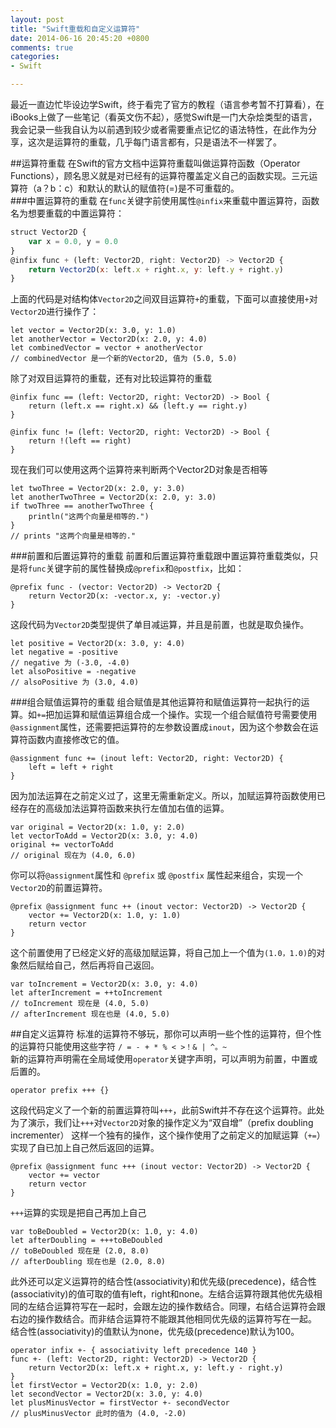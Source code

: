 ```yaml
---
layout: post
title: "Swift重载和自定义运算符"
date: 2014-06-16 20:45:20 +0800
comments: true
categories: 
- Swift

---
```


最近一直边忙毕设边学Swift，终于看完了官方的教程（语言参考暂不打算看），在iBooks上做了一些笔记（看英文伤不起），感觉Swift是一门大杂烩类型的语言，我会记录一些我自认为以前遇到较少或者需要重点记忆的语法特性，在此作为分享，这次是运算符的重载，几乎每门语言都有，只是语法不一样罢了。  

<!--more-->

##运算符重载
在Swift的官方文档中运算符重载叫做运算符函数（Operator Functions），顾名思义就是对已经有的运算符覆盖定义自己的函数实现。三元运算符（a？b：c）和默认的默认的赋值符(=)是不可重载的。  
###中置运算符的重载
在`func`关键字前使用属性`@infix`来重载中置运算符，函数名为想要重载的中置运算符：  

``` js
struct Vector2D {
    var x = 0.0, y = 0.0
}
@infix func + (left: Vector2D, right: Vector2D) -> Vector2D {
    return Vector2D(x: left.x + right.x, y: left.y + right.y)
}
``` 
上面的代码是对结构体`Vector2D`之间双目运算符`+`的重载，下面可以直接使用`+`对`Vector2D`进行操作了：

``` 
let vector = Vector2D(x: 3.0, y: 1.0)
let anotherVector = Vector2D(x: 2.0, y: 4.0)
let combinedVector = vector + anotherVector
// combinedVector 是一个新的Vector2D, 值为 (5.0, 5.0)
``` 

除了对双目运算符的重载，还有对比较运算符的重载  

``` 
@infix func == (left: Vector2D, right: Vector2D) -> Bool {
    return (left.x == right.x) && (left.y == right.y)
}

@infix func != (left: Vector2D, right: Vector2D) -> Bool {
    return !(left == right)
}
``` 

现在我们可以使用这两个运算符来判断两个Vector2D对象是否相等  

``` 
let twoThree = Vector2D(x: 2.0, y: 3.0)
let anotherTwoThree = Vector2D(x: 2.0, y: 3.0)
if twoThree == anotherTwoThree {
    println("这两个向量是相等的.")
}
// prints "这两个向量是相等的."
``` 


###前置和后置运算符的重载
前置和后置运算符重载跟中置运算符重载类似，只是将`func`关键字前的属性替换成`@prefix`和`@postfix`，比如：

``` 
@prefix func - (vector: Vector2D) -> Vector2D {
    return Vector2D(x: -vector.x, y: -vector.y)
}
``` 

这段代码为`Vector2D`类型提供了单目减运算，并且是前置，也就是取负操作。

``` 
let positive = Vector2D(x: 3.0, y: 4.0)
let negative = -positive
// negative 为 (-3.0, -4.0)
let alsoPositive = -negative
// alsoPositive 为 (3.0, 4.0)
``` 
###组合赋值运算符的重载
组合赋值是其他运算符和赋值运算符一起执行的运算。如`+=`把加运算和赋值运算组合成一个操作。实现一个组合赋值符号需要使用`@assignment`属性，还需要把运算符的左参数设置成`inout`，因为这个参数会在运算符函数内直接修改它的值。  

``` 
@assignment func += (inout left: Vector2D, right: Vector2D) {
    left = left + right
}
``` 

因为加法运算在之前定义过了，这里无需重新定义。所以，加赋运算符函数使用已经存在的高级加法运算符函数来执行左值加右值的运算。  

``` 
var original = Vector2D(x: 1.0, y: 2.0)
let vectorToAdd = Vector2D(x: 3.0, y: 4.0)
original += vectorToAdd
// original 现在为 (4.0, 6.0)
``` 
你可以将` @assignment `属性和 `@prefix` 或 `@postfix` 属性起来组合，实现一个`Vector2D`的前置运算符。  

``` 
@prefix @assignment func ++ (inout vector: Vector2D) -> Vector2D {
    vector += Vector2D(x: 1.0, y: 1.0)
    return vector
}
``` 
这个前置使用了已经定义好的高级加赋运算，将自己加上一个值为` (1.0，1.0) `的对象然后赋给自己，然后再将自己返回。  

``` 
var toIncrement = Vector2D(x: 3.0, y: 4.0)
let afterIncrement = ++toIncrement
// toIncrement 现在是 (4.0, 5.0)
// afterIncrement 现在也是 (4.0, 5.0)
``` 
##自定义运算符
标准的运算符不够玩，那你可以声明一些个性的运算符，但个性的运算符只能使用这些字符 `/ = - + * % < >！& | ^。~`    
新的运算符声明需在全局域使用`operator`关键字声明，可以声明为前置，中置或后置的。  

``` 
operator prefix +++ {}
``` 
这段代码定义了一个新的前置运算符叫`+++`，此前Swift并不存在这个运算符。此处为了演示，我们让`+++`对`Vector2D`对象的操作定义为“双自增”（prefix doubling incrementer） 这样一个独有的操作，这个操作使用了之前定义的加赋运算（`+=`）实现了自已加上自己然后返回的运算。  

``` 
@prefix @assignment func +++ (inout vector: Vector2D) -> Vector2D {
    vector += vector
    return vector
}
``` 

`+++`运算的实现是把自己再加上自己  

``` 
var toBeDoubled = Vector2D(x: 1.0, y: 4.0)
let afterDoubling = +++toBeDoubled
// toBeDoubled 现在是 (2.0, 8.0)
// afterDoubling 现在也是 (2.0, 8.0)
``` 
此外还可以定义运算符的结合性(associativity)和优先级(precedence)，结合性(associativity)的值可取的值有left，right和none。左结合运算符跟其他优先级相同的左结合运算符写在一起时，会跟左边的操作数结合。同理，右结合运算符会跟右边的操作数结合。而非结合运算符不能跟其他相同优先级的运算符写在一起。  
结合性(associativity)的值默认为none，优先级(precedence)默认为100。  

``` 
operator infix +- { associativity left precedence 140 }
func +- (left: Vector2D, right: Vector2D) -> Vector2D {
    return Vector2D(x: left.x + right.x, y: left.y - right.y)
}
let firstVector = Vector2D(x: 1.0, y: 2.0)
let secondVector = Vector2D(x: 3.0, y: 4.0)
let plusMinusVector = firstVector +- secondVector
// plusMinusVector 此时的值为 (4.0, -2.0)
``` 


